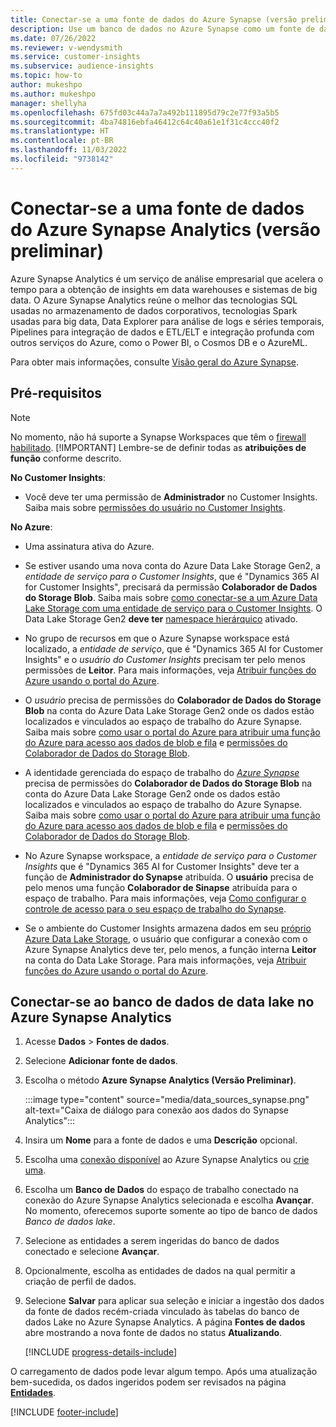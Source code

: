 ```yaml
---
title: Conectar-se a uma fonte de dados do Azure Synapse (versão preliminar)
description: Use um banco de dados no Azure Synapse como um fonte de dados no Dynamics 365 Customer Insights.
ms.date: 07/26/2022
ms.reviewer: v-wendysmith
ms.service: customer-insights
ms.subservice: audience-insights
ms.topic: how-to
author: mukeshpo
ms.author: mukeshpo
manager: shellyha
ms.openlocfilehash: 675fd03c44a7a7a492b111895d79c2e77f93a5b5
ms.sourcegitcommit: 4ba74816ebfa46412c64c40a61e1f31c4ccc40f2
ms.translationtype: HT
ms.contentlocale: pt-BR
ms.lasthandoff: 11/03/2022
ms.locfileid: "9738142"
---
```

# <a name="connect-an-azure-synapse-analytics-data-source-preview"></a>Conectar-se a uma fonte de dados do Azure Synapse Analytics (versão preliminar)

Azure Synapse Analytics é um serviço de análise empresarial que acelera o tempo para a obtenção de insights em data warehouses e sistemas de big data. O Azure Synapse Analytics reúne o melhor das tecnologias SQL usadas no armazenamento de dados corporativos, tecnologias Spark usadas para big data, Data Explorer para análise de logs e séries temporais, Pipelines para integração de dados e ETL/ELT e integração profunda com outros serviços do Azure, como o Power BI, o Cosmos DB e o AzureML.

Para obter mais informações, consulte [Visão geral do Azure Synapse](/azure/synapse-analytics/overview-what-is).

## <a name="prerequisites"></a>Pré-requisitos

> [!NOTE]
> No momento, não há suporte a Synapse Workspaces que têm o [firewall habilitado](/azure/synapse-analytics/security/synapse-workspace-ip-firewall).
> [!IMPORTANT]
> Lembre-se de definir todas as **atribuições de função** conforme descrito.  

**No Customer Insights**:

* Você deve ter uma permissão de **Administrador** no Customer Insights. Saiba mais sobre [permissões do usuário no Customer Insights](permissions.md#add-users).

**No Azure**:

- Uma assinatura ativa do Azure.

- Se estiver usando uma nova conta do Azure Data Lake Storage Gen2, a *entidade de serviço para o Customer Insights*, que é "Dynamics 365 AI for Customer Insights", precisará da permissão **Colaborador de Dados do Storage Blob**. Saiba mais sobre [como conectar-se a um Azure Data Lake Storage com uma entidade de serviço para o Customer Insights](connect-service-principal.md). O Data Lake Storage Gen2 **deve ter** [namespace hierárquico](/azure/storage/blobs/data-lake-storage-namespace) ativado.

- No grupo de recursos em que o Azure Synapse workspace está localizado, a *entidade de serviço*, que é "Dynamics 365 AI for Customer Insights" e o *usuário do Customer Insights* precisam ter pelo menos permissões de **Leitor**. Para mais informações, veja [Atribuir funções do Azure usando o portal do Azure](/azure/role-based-access-control/role-assignments-portal).

- O *usuário* precisa de permissões do **Colaborador de Dados do Storage Blob** na conta do Azure Data Lake Storage Gen2 onde os dados estão localizados e vinculados ao espaço de trabalho do Azure Synapse. Saiba mais sobre [como usar o portal do Azure para atribuir uma função do Azure para acesso aos dados de blob e fila](/azure/storage/common/storage-auth-aad-rbac-portal) e [permissões do Colaborador de Dados do Storage Blob](/azure/role-based-access-control/built-in-roles#storage-blob-data-contributor).

- A identidade gerenciada do espaço de trabalho do *[Azure Synapse](/azure/synapse-analytics/security/synapse-workspace-managed-identity)* precisa de permissões do **Colaborador de Dados do Storage Blob** na conta do Azure Data Lake Storage Gen2 onde os dados estão localizados e vinculados ao espaço de trabalho do Azure Synapse. Saiba mais sobre [como usar o portal do Azure para atribuir uma função do Azure para acesso aos dados de blob e fila](/azure/storage/common/storage-auth-aad-rbac-portal) e [permissões do Colaborador de Dados do Storage Blob](/azure/role-based-access-control/built-in-roles#storage-blob-data-contributor).

- No Azure Synapse workspace, a *entidade de serviço para o Customer Insights* que é "Dynamics 365 AI for Customer Insights" deve ter a função de **Administrador do Synapse** atribuída. O **usuário** precisa de pelo menos uma função **Colaborador de Sinapse** atribuída para o espaço de trabalho. Para mais informações, veja [Como configurar o controle de acesso para o seu espaço de trabalho do Synapse](/azure/synapse-analytics/security/how-to-set-up-access-control).

- Se o ambiente do Customer Insights armazena dados em seu [próprio Azure Data Lake Storage](own-data-lake-storage.md), o usuário que configurar a conexão com o Azure Synapse Analytics deve ter, pelo menos, a função interna **Leitor** na conta do Data Lake Storage. Para mais informações, veja [Atribuir funções do Azure usando o portal do Azure](/azure/role-based-access-control/role-assignments-portal).

## <a name="connect-to-the-data-lake-database-in-azure-synapse-analytics"></a>Conectar-se ao banco de dados de data lake no Azure Synapse Analytics

1. Acesse **Dados** > **Fontes de dados**.

1. Selecione **Adicionar fonte de dados**.

1. Escolha o método **Azure Synapse Analytics (Versão Preliminar)**.

   :::image type="content" source="media/data_sources_synapse.png" alt-text="Caixa de diálogo para conexão aos dados do Synapse Analytics":::
  
1. Insira um **Nome** para a fonte de dados e uma **Descrição** opcional.

1. Escolha uma [conexão disponível](connections.md) ao Azure Synapse Analytics ou [crie uma](export-azure-synapse-analytics.md#set-up-connection-to-azure-synapse).

1. Escolha um **Banco de Dados** do espaço de trabalho conectado na conexão do Azure Synapse Analytics selecionada e escolha **Avançar**. No momento, oferecemos suporte somente ao tipo de banco de dados *Banco de dados lake*.

1. Selecione as entidades a serem ingeridas do banco de dados conectado e selecione **Avançar**.

1. Opcionalmente, escolha as entidades de dados na qual permitir a criação de perfil de dados.

1. Selecione **Salvar** para aplicar sua seleção e iniciar a ingestão dos dados da fonte de dados recém-criada vinculado às tabelas do banco de dados Lake no Azure Synapse Analytics. A página **Fontes de dados** abre mostrando a nova fonte de dados no status **Atualizando**.

   [!INCLUDE [progress-details-include](includes/progress-details-pane.md)]

O carregamento de dados pode levar algum tempo. Após uma atualização bem-sucedida, os dados ingeridos podem ser revisados na página [**Entidades**](entities.md).

[!INCLUDE [footer-include](includes/footer-banner.md)]
